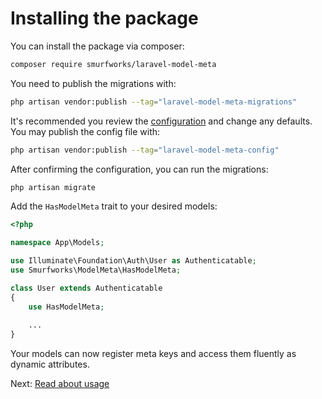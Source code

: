 # Installing the package

You can install the package via composer:

```bash
composer require smurfworks/laravel-model-meta
```

You need to publish the migrations with:

```bash
php artisan vendor:publish --tag="laravel-model-meta-migrations"
```

It's recommended you review the [configuration](./CONFIGURATION.md) and change any defaults. You may publish the config file with:

```bash
php artisan vendor:publish --tag="laravel-model-meta-config"
```

After confirming the configuration, you can run the migrations:

```bash
php artisan migrate
```

Add the `HasModelMeta` trait to your desired models:

```php
<?php

namespace App\Models;

use Illuminate\Foundation\Auth\User as Authenticatable;
use Smurfworks\ModelMeta\HasModelMeta;

class User extends Authenticatable
{
    use HasModelMeta;
    
    ...
} 
```

Your models can now register meta keys and access them fluently as dynamic attributes.

Next: [Read about usage](./USAGE.md)
